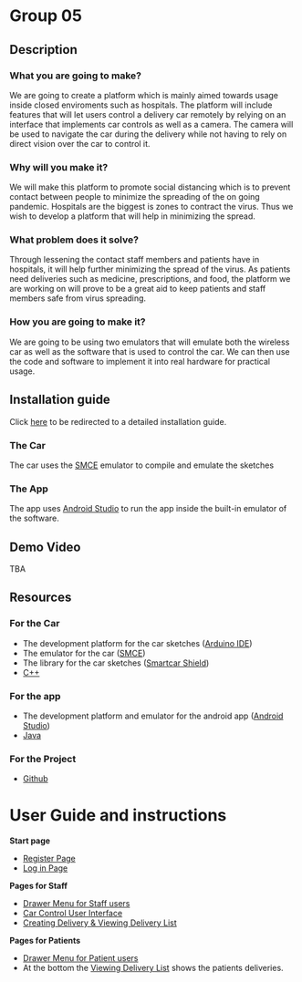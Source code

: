 # Group 05

## Description

### What you are going to make?
We are going to create a platform which is mainly aimed towards usage inside closed enviroments such as hospitals. The platform will include features that will let users control a delivery car remotely by relying on an interface that implements car controls as well as a camera. The camera will be used to navigate the car during the delivery while not having to rely on direct vision over the car to control it.

### Why will you make it?
We will make this platform to promote social distancing which is to prevent contact between people to minimize the spreading of the on going pandemic. Hospitals are the biggest is zones to contract the virus. Thus we wish to develop a platform that will help in minimizing the spread. 

### What problem does it solve?
Through lessening the contact staff members and patients have in hospitals, it will help further minimizing the spread of the virus. As patients need deliveries such as medicine, prescriptions, and food, the platform we are working on will prove to be a great aid to keep patients and staff members safe from virus spreading.

### How you are going to make it?
We are going to be using two emulators that will emulate both the wireless car as well as the software that is used to control the car. We can then use the code and software to implement it into real hardware for practical usage.

## Installation guide
Click [here](https://github.com/DIT112-V21/group-05/wiki/Installation-guide) to be redirected to a detailed installation guide.

### The Car
The car uses the [SMCE](https://github.com/ItJustWorksTM/smce-gd/releases) emulator to compile and emulate the sketches

### The App
The app uses [Android Studio](https://developer.android.com/studio?gclid=EAIaIQobChMI0eewkYHs8AIVgd-yCh2wugJREAAYASAAEgKKkvD_BwE&gclsrc=aw.ds) to run the app inside the built-in emulator of the software.

## Demo Video
TBA

## Resources

### For the Car
* The development platform for the car sketches ([Arduino IDE](https://developer.android.com/studio))
* The emulator for the car ([SMCE](https://github.com/ItJustWorksTM/smce-gd))
* The library for the car sketches ([Smartcar Shield](https://github.com/platisd/smartcar_shield))
* [C++](https://www.cplusplus.com)

### For the app
* The development platform and emulator for the android app ([Android Studio](https://developer.android.com/studio))
* [Java](https://www.java.com/en/)

### For the Project
* [Github](https://github.com)

# User Guide and instructions
**Start page**
* [Register Page](https://github.com/DIT112-V21/group-05/wiki/User-Manual---Register-Page)
* [Log in Page](https://github.com/DIT112-V21/group-05/wiki/User-Manual-Log-in-page)

**Pages for Staff**
* [Drawer Menu for Staff users](https://github.com/DIT112-V21/group-05/wiki/User-Manual---Staff-Drawer-Menu)
* [Car Control User Interface](https://github.com/DIT112-V21/group-05/wiki/Car-Control-User-Interface)
* [Creating Delivery & Viewing Delivery List](https://github.com/DIT112-V21/group-05/wiki/User-Manual-Delivery-List)

**Pages for Patients**
* [Drawer Menu for Patient users](https://github.com/DIT112-V21/group-05/wiki/User-Manual---Patient-Drawer-Menu)
* At the bottom the [Viewing Delivery List](https://github.com/DIT112-V21/group-05/wiki/User-Manual-Delivery-List) shows the patients deliveries.
